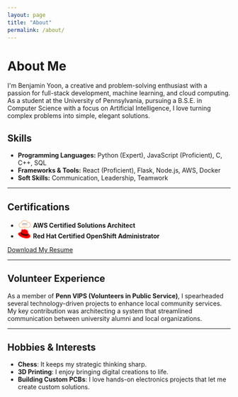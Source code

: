 ```yaml
---
layout: page
title: "About"
permalink: /about/
---
```


# About Me

I'm Benjamin Yoon, a creative and problem-solving enthusiast with a passion for full-stack development, machine learning, and cloud computing. As a student at the University of Pennsylvania, pursuing a B.S.E. in Computer Science with a focus on Artificial Intelligence, I love turning complex problems into simple, elegant solutions.

## Skills
- **Programming Languages:** <i class="fab fa-python"></i> Python (Expert), <i class="fab fa-js-square"></i> JavaScript (Proficient), C, C++, SQL
- **Frameworks & Tools:** <i class="fab fa-react"></i> React (Proficient), Flask, <i class="fab fa-node-js"></i> Node.js, <i class="fab fa-aws"></i> AWS, Docker
- **Soft Skills:** <i class="fas fa-comments"></i> Communication, <i class="fas fa-users"></i> Leadership, <i class="fas fa-handshake"></i> Teamwork

<hr class="section-divider">

## Certifications
- <img src="/assets/images/aws-logo.png" alt="AWS Logo" width="30"> **AWS Certified Solutions Architect**
- <img src="/assets/images/redhat-logo.png" alt="Red Hat Logo" width="30"> **Red Hat Certified OpenShift Administrator**

<a href="/assets/resume.pdf" class="button">Download My Resume</a>

<hr class="section-divider">

## Volunteer Experience
As a member of **Penn VIPS (Volunteers in Public Service)**, I spearheaded several technology-driven projects to enhance local community services. My key contribution was architecting a system that streamlined communication between university alumni and local organizations.

<hr class="section-divider">

## Hobbies & Interests
- <i class="fas fa-chess"></i> **Chess**: It keeps my strategic thinking sharp.
- <i class="fas fa-cube"></i> **3D Printing**: I enjoy bringing digital creations to life.
- <i class="fas fa-microchip"></i> **Building Custom PCBs**: I love hands-on electronics projects that let me create custom solutions.
